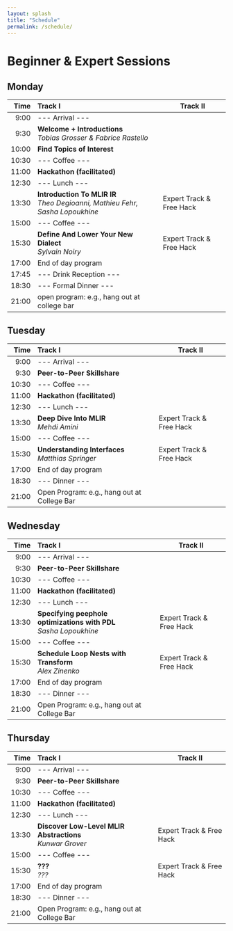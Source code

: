 ```yaml
---
layout: splash
title: "Schedule"
permalink: /schedule/
---
```


# Beginner & Expert Sessions

## Monday

| Time  |  Track I                                                            | Track II                 |
|-----: |:------------------------------------------------------------------- | ------------------------ |
|  9:00 | --- Arrival ---                                                     |                          |
|  9:30 | **Welcome + Introductions** <br>*Tobias Grosser & Fabrice Rastello* |                          |
| 10:00 | **Find Topics of Interest**                                         |                          |
| 10:30 | --- Coffee ---                                                      |                          |
| 11:00 | **Hackathon (facilitated)**                                          |                          |
| 12:30 | --- Lunch ---                                                       |                          |
| 13:30 | **Introduction To MLIR IR** <br> *Theo Degioanni, Mathieu Fehr, Sasha Lopoukhine*           | Expert Track & Free Hack |
| 15:00 | --- Coffee ---                                                      |                          |
| 15:30 | **Define And Lower Your New Dialect** <br> *Sylvain Noiry*   | Expert Track & Free Hack |
| 17:00 | End of day program                                                  |                          |
| 17:45 | --- Drink Reception ---					      |                          |
| 18:30 | --- Formal Dinner ---                                               |                          |
| 21:00 | open program: e.g., hang out at college bar                         |                          |

## Tuesday

| Time  |  Track I                                                            | Track II                 |
|-----: |:------------------------------------------------------------------- | ------------------------ |
|  9:00 | --- Arrival ---                                                     |                          |
|  9:30 | **Peer-to-Peer Skillshare**                                         |                          |
| 10:30 | --- Coffee ---                                                      |                          |
| 11:00 | **Hackathon (facilitated)**                                          |                          |
| 12:30 | --- Lunch ---                                                       |                          |
| 13:30 | **Deep Dive Into MLIR** <br> *Mehdi Amini*           | Expert Track & Free Hack |
| 15:00 | --- Coffee ---                                                      |                          |
| 15:30 | **Understanding Interfaces** <br> *Matthias Springer*   | Expert Track & Free Hack |
| 17:00 | End of day program                                                  |                          |
| 18:30 | --- Dinner ---                                               |                          |
| 21:00 | Open Program: e.g., hang out at College Bar                         |                          |

## Wednesday

| Time  |  Track I                                                            | Track II                 |
|-----: |:------------------------------------------------------------------- | ------------------------ |
|  9:00 | --- Arrival ---                                                     |                          |
|  9:30 | **Peer-to-Peer Skillshare**                                         |                          |
| 10:30 | --- Coffee ---                                                      |                          |
| 11:00 | **Hackathon (facilitated)**                                          |                          |
| 12:30 | --- Lunch ---                                                       |                          |
| 13:30 | **Specifying peephole optimizations with PDL** <br> *Sasha Lopoukhine*           | Expert Track & Free Hack |
| 15:00 | --- Coffee ---                                                      |                          |
| 15:30 | **Schedule Loop Nests with Transform** <br> *Alex Zinenko*   | Expert Track & Free Hack |
| 17:00 | End of day program                                                  |                          |
| 18:30 | --- Dinner ---                                               |                          |
| 21:00 | Open Program: e.g., hang out at College Bar                         |                          |

## Thursday

| Time  |  Track I                                                            | Track II                 |
|-----: |:------------------------------------------------------------------- | ------------------------ |
|  9:00 | --- Arrival ---                                                     |                          |
|  9:30 | **Peer-to-Peer Skillshare**                                         |                          |
| 10:30 | --- Coffee ---                                                      |                          |
| 11:00 | **Hackathon (facilitated)**                                          |                          |
| 12:30 | --- Lunch ---                                                       |                          |
| 13:30 | **Discover Low-Level MLIR Abstractions** <br> *Kunwar Grover*           | Expert Track & Free Hack |
| 15:00 | --- Coffee ---                                                      |                          |
| 15:30 | **???** <br> *???*   | Expert Track & Free Hack |
| 17:00 | End of day program                                                  |                          |
| 18:30 | --- Dinner ---                                               |                          |
| 21:00 | Open Program: e.g., hang out at College Bar                         |                          |

